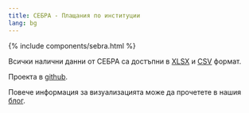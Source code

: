 ```yaml
---
title: СЕБРА - Плащания по институции
lang: bg
---
```

{% include components/sebra.html %}

Всички налични данни от СЕБРА са достъпни в [XLSX](https://docs.google.com/spreadsheets/d/1VoB4dIH2Y2x2O-eH0ivNmBUYCcT-1NR6T5h8eWkE33Y/export?gid=75239019&format=xlsx) и [CSV](https://docs.google.com/spreadsheets/d/1VoB4dIH2Y2x2O-eH0ivNmBUYCcT-1NR6T5h8eWkE33Y/gviz/tq?tqx=out:csv&gid=1639699984) формат.

Проекта в [github](https://github.com/data-for-good-bg/sebra-scrape).

Повече информация за визуализацията може да прочетете в нашия [блог](https://data-for-good.bg/blog/sebra-visualization-bg).
